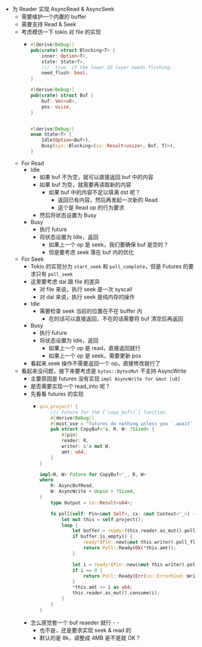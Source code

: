 - 为 Reader 实现 AsyncRead & AsyncSeek
	- 需要维护一个内置的 buffer
	- 需要支持 Read & Seek
	- 考虑模仿一下 tokio 对 file 的实现
		- ```rust
		  #[derive(Debug)]
		  pub(crate) struct Blocking<T> {
		      inner: Option<T>,
		      state: State<T>,
		      /// `true` if the lower IO layer needs flushing.
		      need_flush: bool,
		  }
		  
		  #[derive(Debug)]
		  pub(crate) struct Buf {
		      buf: Vec<u8>,
		      pos: usize,
		  }
		  
		  
		  #[derive(Debug)]
		  enum State<T> {
		      Idle(Option<Buf>),
		      Busy(sys::Blocking<(io::Result<usize>, Buf, T)>),
		  }
		  
		  ```
	- For Read
		- Idle
			- 如果 buf 不为空，就可以直接返回 buf 中的内容
			- 如果 buf 为空，就需要再读取新的内容
				- 如果 buf 中的内容不足以填满 dst 呢？
					- 返回已有内容，然后再发起一次新的 Read
					- 这个是 Read op 的行为要求
			- 然后将状态设置为 Busy
		- Busy
			- 执行 future
			- 将状态设置为 Idle，返回
				- 如果上一个 op 是 seek，我们要确保 buf 是空的？
				- 但是要考虑 seek 落在 buf 内的优化
	- For Seek
		- Tokio 的实现分为 `start_seek` 和 `poll_complete`，但是 Futures 的要求只有 `poll_seek`
		- 这里要考虑 dal 跟 file 的差异
			- 对 file 来说，执行 seek 是一次 syscall
			- 对 dal 来说，执行 seek 是纯内存的操作
		- Idle
			- 需要检查 seek 当前的位置在不在 buffer 内
				- 在的话可以直接返回，不在的话需要将 buf 清空后再返回
		- Busy
			- 执行 future
			- 将状态设置为 Idle，返回
				- 如果上一个 op 是 read，直接返回就行
				- 如果上一个 op 是 seek，需要更新 pos
		- 看起来 seek 操作不需要返回一个 op，直接修改就行了
	- 看起来没问题，接下来要考虑是 `bytes::BytesMut` 不支持 AsyncWrite
		- 主要原因是 futures 没有实现 `impl AsyncWrite for &mut [u8]`
		- 是否需要实现一个 read_into 呢？
		- 先看看 futures 的实现
			- ```rust
			  pin_project! {
			      /// Future for the [`copy_buf()`] function.
			      #[derive(Debug)]
			      #[must_use = "futures do nothing unless you `.await` or poll them"]
			      pub struct CopyBuf<'a, R, W: ?Sized> {
			          #[pin]
			          reader: R,
			          writer: &'a mut W,
			          amt: u64,
			      }
			  }
			  
			  impl<R, W> Future for CopyBuf<'_, R, W>
			  where
			      R: AsyncBufRead,
			      W: AsyncWrite + Unpin + ?Sized,
			  {
			      type Output = io::Result<u64>;
			  
			      fn poll(self: Pin<&mut Self>, cx: &mut Context<'_>) -> Poll<Self::Output> {
			          let mut this = self.project();
			          loop {
			              let buffer = ready!(this.reader.as_mut().poll_fill_buf(cx))?;
			              if buffer.is_empty() {
			                  ready!(Pin::new(&mut this.writer).poll_flush(cx))?;
			                  return Poll::Ready(Ok(*this.amt));
			              }
			  
			              let i = ready!(Pin::new(&mut this.writer).poll_write(cx, buffer))?;
			              if i == 0 {
			                  return Poll::Ready(Err(io::ErrorKind::WriteZero.into()));
			              }
			              *this.amt += i as u64;
			              this.reader.as_mut().consume(i);
			          }
			      }
			  }
			  
			  ```
		- 怎么感觉套一个 buf reaeder 就行 - -
			- 也不是，还是要求实现 seek & read 的
			- 默认的是 8k，调整成 4MB 是不是就 OK？
